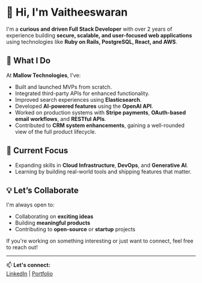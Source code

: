 # 👋 Hi, I'm Vaitheeswaran

I'm a **curious and driven Full Stack Developer** with over 2 years of experience building **secure, scalable, and user-focused web applications** using technologies like **Ruby on Rails, PostgreSQL, React, and AWS**.

## 🚀 What I Do

At **Mallow Technologies**, I’ve:
- Built and launched MVPs from scratch.
- Integrated third-party APIs for enhanced functionality.
- Improved search experiences using **Elasticsearch**.
- Developed **AI-powered features** using the **OpenAI API**.
- Worked on production systems with **Stripe payments**, **OAuth-based email workflows**, and **RESTful APIs**.
- Contributed to **CRM system enhancements**, gaining a well-rounded view of the full product lifecycle.

## 🔧 Current Focus
- Expanding skills in **Cloud Infrastructure**, **DevOps**, and **Generative AI**.
- Learning by building real-world tools and shipping features that matter.

## 💡 Let’s Collaborate

I'm always open to:
- Collaborating on **exciting ideas**
- Building **meaningful products**
- Contributing to **open-source** or **startup** projects

If you're working on something interesting or just want to connect, feel free to reach out!

---

📫 **Let's connect:**  
[LinkedIn](https://www.linkedin.com/in/vaitheeswaranlm) | [Portfolio](https://vaitheeswaran.netlify.app/)
